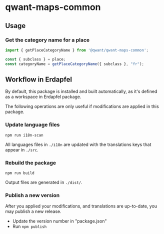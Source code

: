 # qwant-maps-common

## Usage

### Get the category name for a place

```js
import { getPlaceCategoryName } from '@qwant/qwant-maps-common';

const { subclass } = place;
const categoryName = getPlaceCategoryName({ subclass }, "fr");
````

## Workflow in Erdapfel

By default, this package is installed and built automatically, as it's defined as a workspace in Erdapfel package.

The following operations are only useful if modifications are applied in this package.


### Update language files

```
npm run i18n-scan
```

All languages files in `./i18n` are updated with the translations keys that appear in `./src`.


### Rebuild the package

```
npm run build
```

Output files are generated in `./dist/`.


### Publish a new version

After you applied your modifications, and translations are up-to-date, you may publish a new release.

* Update the version number in "package.json"
* Run `npm publish`
